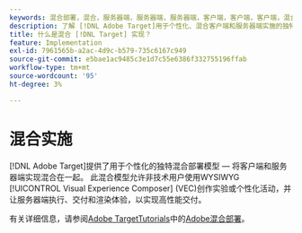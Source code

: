 ```yaml
---
keywords: 混合部署，混合，服务器端，服务器端，服务器端，客户端，客户端，客户端，混合实施，混合部署0
description: 了解 [!DNL Adobe Target]用于个性化、混合客户端和服务器端实施的独特混合部署模型。
title: 什么是混合 [!DNL Target] 实现？
feature: Implementation
exl-id: 7961565b-a2ac-4d9c-b579-735c6167c949
source-git-commit: e5bae1ac9485c3e1d7c55e6386f332755196ffab
workflow-type: tm+mt
source-wordcount: '95'
ht-degree: 3%

---
```


# 混合实施

[!DNL Adobe Target]提供了用于个性化的独特混合部署模型 — 将客户端和服务器端实现混合在一起。 此混合模型允许非技术用户使用WYSIWYG [!UICONTROL Visual Experience Composer] (VEC)创作实验或个性化活动，并让服务器端执行、交付和渲染体验，以实现高性能交付。

有关详细信息，请参阅[Adobe TargetTutorials](https://experienceleague.adobe.com/docs/target-learn/tutorials/overview.html?lang=zh-Hans)中的[Adobe混合部署](https://experienceleague.adobe.com/docs/target-learn/tutorials/implementation/hybrid-deployment.html?lang=zh-Hans)。
